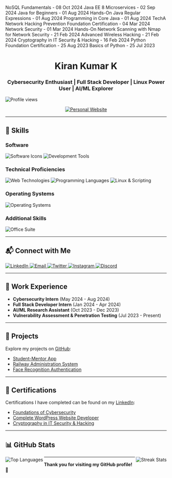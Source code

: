 NoSQL Fundamentals - 08 Oct 2024
Java EE 8 Microservices - 02 Sep 2024
Java for Beginners - 01 Aug 2024
Hands-On Java Regular Expressions - 01 Aug 2024
Programming in Core Java - 01 Aug 2024
TechA Network Hacking Prevention Foundation Certification - 04 Mar 2024
Network Security - 01 Mar 2024
Hands-On Network Scanning with Nmap for Network Security - 21 Feb 2024
Advanced Wireless Hacking - 21 Feb 2024
Cryptography in IT Security & Hacking - 16 Feb 2024
Python Foundation Certification - 25 Aug 2023
Basics of Python - 25 Jul 2023

<h1 align="center">Kiran Kumar K</h1>
<h3 align="center">Cybersecurity Enthusiast | Full Stack Developer | Linux Power User | AI/ML Explorer</h3>

<p align="left"> 
    <img src="https://komarev.com/ghpvc/?username=KIRAN-KUMAR-K3&label=Profile%20views&color=0e75b6&style=flat" alt="Profile views" /> 
</p>

<p align="center">
    <a href="https://aiet.org.in/" target="_blank">
        <img src="https://img.shields.io/badge/PersonalWebsite-blue" alt="Personal Website" />
    </a>
</p>

---

## 🔧 Skills

### Software
<p>
    <img src="https://go-skill-icons.vercel.app/api/icons?i=github,git,postman,docker,jenkins,figma,swagger" alt="Software Icons" />
    <img src="https://go-skill-icons.vercel.app/api/icons?i=vscode,pycharm,canva,eclipse,jupyter" alt="Development Tools" />
</p>

### Technical Proficiencies
<p>
    <img src="https://go-skill-icons.vercel.app/api/icons?i=html,css,js,python,react,django" alt="Web Technologies" />
    <img src="https://go-skill-icons.vercel.app/api/icons?i=java,sql,mysql,kotlin,flask" alt="Programming Languages" />
    <img src="https://go-skill-icons.vercel.app/api/icons?i=kali,bash,raspberrypi,c" alt="Linux & Scripting" />
</p>

### Operating Systems
<p>
    <img src="https://go-skill-icons.vercel.app/api/icons?i=windows,linux,ubuntu" alt="Operating Systems" />
</p>

### Additional Skills
<p>
    <img src="https://go-skill-icons.vercel.app/api/icons?i=excel,powerpoint,word" alt="Office Suite" />
</p>

---

## 📬 Connect with Me

<p>
    <a href="https://www.linkedin.com/in/kiran-kumar-k3/" target="_blank">
        <img src="https://go-skill-icons.vercel.app/api/icons?i=linkedin" alt="LinkedIn" />
    </a>
    <a href="mailto:18kirankumar.k03@gmail.com">
        <img src="https://go-skill-icons.vercel.app/api/icons?i=gmail" alt="Email" />
    </a>
    <a href="https://twitter.com/KiranKumarK3" target="_blank">
        <img src="https://go-skill-icons.vercel.app/api/icons?i=x" alt="Twitter" />
    </a>
    <a href="https://instagram.com/kiran_kumar_k3" target="_blank">
        <img src="https://go-skill-icons.vercel.app/api/icons?i=instagram" alt="Instagram" />
    </a>
    <a href="https://discord.com/users/kiran-kumar-k3" target="_blank">
        <img src="https://go-skill-icons.vercel.app/api/icons?i=discord" alt="Discord" />
    </a>
</p>

---

## 💼 Work Experience

- **Cybersecurity Intern** (May 2024 - Aug 2024)
- **Full Stack Developer Intern** (Jan 2024 - Apr 2024)
- **AI/ML Research Assistant** (Oct 2023 - Dec 2023)
- **Vulnerability Assessment & Penetration Testing** (Jul 2023 - Present)

---

## 📂 Projects

Explore my projects on [GitHub](https://github.com/KIRAN-KUMAR-K3?tab=repositories):
- [Student-Mentor App](https://github.com/KIRAN-KUMAR-K3/Student-Mentor-App)
- [Railway Administration System](https://github.com/KIRAN-KUMAR-K3/Railway-Administration-System)
- [Face Recognition Authentication](https://github.com/KIRAN-KUMAR-K3/Face-Recognition-Auth)

---

## 📜 Certifications

Certifications I have completed can be found on my [LinkedIn](https://www.linkedin.com/in/kiran-kumar-k3/details/certifications/):
- [Foundations of Cybersecurity](https://www.coursera.org/certificate-link)
- [Complete WordPress Website Developer](https://www.udemy.com/certificate-link)
- [Cryptography in IT Security & Hacking](https://www.udemy.com/certificate-link)

---

## 📊 GitHub Stats

<p>
    <img align="left" src="https://github-readme-stats.vercel.app/api/top-langs?username=KIRAN-KUMAR-K3&show_icons=true&locale=en&layout=compact" alt="Top Languages" />
    <img align="right" src="https://github-readme-streak-stats.herokuapp.com/?user=KIRAN-KUMAR-K3&" alt="Streak Stats" />
</p>

---

**Thank you for visiting my GitHub profile! 🌟**
